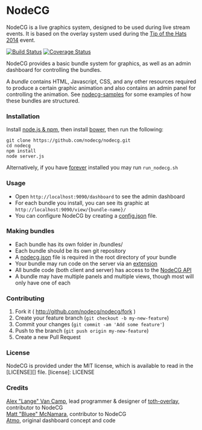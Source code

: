 # NodeCG
NodeCG is a live graphics system, designed to be used during live stream events.
It is based on the overlay system used during the [Tip of the Hats 2014](https://www.youtube.com/watch?v=x9PzBHgN29U) event.

[![Build Status](https://travis-ci.org/nodecg/nodecg.svg?branch=master)](https://travis-ci.org/nodecg/nodecg)
[![Coverage Status](https://img.shields.io/coveralls/nodecg/nodecg.svg)](https://coveralls.io/r/nodecg/nodecg)

NodeCG provides a basic bundle system for graphics, as well as an admin dashboard for controlling the bundles.

A _bundle_ contains HTML, Javascript, CSS, and any other resources required to produce a certain graphic animation and also contains an admin panel for controlling the animation.
See [nodecg-samples](http://github.com/nodecg/nodecg-samples/) for some examples of how these bundles are structured.

### Installation
Install [node.js & npm](http://nodejs.org/), then install [bower](http://bower.io/), then run the following:
```
git clone https://github.com/nodecg/nodecg.git
cd nodecg
npm install
node server.js
```

Alternatively, if you have [forever](https://github.com/nodejitsu/forever) installed you may run `run_nodecg.sh`

### Usage
- Open `http://localhost:9090/dashboard` to see the admin dashboard
- For each bundle you install, you can see its graphic at `http://localhost:9090/view/{bundle-name}/`
- You can configure NodeCG by creating a [config.json](docs/config.json.md) file.

### Making bundles
- Each bundle has its own folder in /bundles/
- Each bundle should be its own git repository
- A [nodecg.json](docs/nodecg.json.md) file is required in the root directory of your bundle
- Your bundle may run code on the server via an [extension](docs/extensions.md)
- All bundle code (both client and server) has access to the [NodeCG API](docs/nodecg-api.md)
- A bundle may have multiple panels and multiple views, though most will only have one of each

### Contributing
1. Fork it ( http://github.com/nodecg/nodecg/fork )
2. Create your feature branch (`git checkout -b my-new-feature`)
3. Commit your changes (`git commit -am 'Add some feature'`)
4. Push to the branch (`git push origin my-new-feature`)
5. Create a new Pull Request

### License
NodeCG is provided under the MIT license, which is available to read in the [LICENSE][] file.
[license]: LICENSE

### Credits
[Alex "Lange" Van Camp](http://alexvancamp.com), lead programmer & designer of [toth-overlay](https://github.com/Langeh/toth-overlay), contributor to NodeCG  
[Matt "Bluee" McNamara](http://mattmcn.com/), contributor to NodeCG  
[Atmo](https://github.com/atmosfar), original dashboard concept and code  
